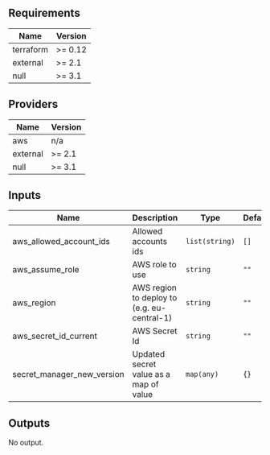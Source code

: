 ## Requirements

| Name | Version |
|------|---------|
| terraform | >= 0.12 |
| external | >= 2.1 |
| null | >= 3.1 |

## Providers

| Name | Version |
|------|---------|
| aws | n/a |
| external | >= 2.1 |
| null | >= 3.1 |

## Inputs

| Name | Description | Type | Default | Required |
|------|-------------|------|---------|:--------:|
| aws\_allowed\_account\_ids | Allowed accounts ids | `list(string)` | `[]` | no |
| aws\_assume\_role | AWS role to use | `string` | `""` | no |
| aws\_region | AWS region to deploy to (e.g. eu-central-1) | `string` | `""` | no |
| aws\_secret\_id\_current | AWS Secret Id | `string` | `""` | no |
| secret\_manager\_new\_version | Updated secret value as a map of value | `map(any)` | `{}` | no |

## Outputs

No output.


